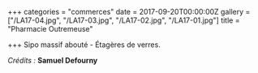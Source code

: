 +++
categories = "commerces"
date = 2017-09-20T00:00:00Z
gallery = ["/LA17-04.jpg", "/LA17-03.jpg", "/LA17-02.jpg", "/LA17-01.jpg"]
title = "Pharmacie Outremeuse"

+++
Sipo massif abouté - Étagères de verres.

_Crédits :_ **Samuel Defourny**